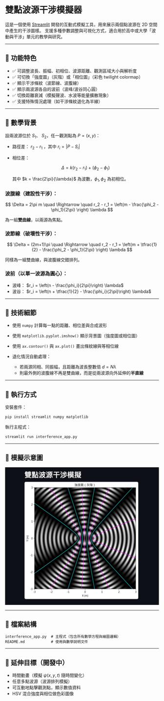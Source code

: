 # 雙點波源干涉模擬器

這是一個使用 [Streamlit](https://streamlit.io/) 開發的互動式模擬工具，用來展示兩個點波源在 2D 空間中產生的干涉圖樣。
支援多種參數調整與可視化方式，適合用於高中或大學「波動與干涉」單元的教學與研究。

---

## 🔧 功能特色

* ✅ 可調整波長、振幅、初相位、波源距離、觀測區域大小與解析度
* ✅ 可切換「強度圖」（灰階）或「相位圖」（彩色 twilight colormap）
* ✅ 顯示干涉條紋（波節線、波腹線）
* ✅ 顯示兩波源各自的波前（波峰/波谷同心圓）
* ✅ 切換距離衰減（模擬聲波、水波等能量擴散現象）
* ✅ 支援特殊情況處理（如干涉條紋退化為半線）

---

## 📐 數學背景

設兩波源位於 $S_1$、 $S_2$，任一觀測點為 $P=(x, y)$：

* 路徑差： $r_2 - r_1$ ，其中 $r_i = |P - S_i|$
* 相位差：

  $$\Delta = k(r_2 - r_1) + (\phi_2 - \phi_1)$$

  其中 $k = \frac{2\pi}{\lambda}$ 為波數，$\phi_1, \phi_2$ 為初相位。

### 波腹線（建設性干涉）：

$$
\Delta = 2\pi m \quad \Rightarrow \quad r_2 - r_1 = \left(m - \frac{\phi_2 - \phi_1}{2\pi} \right) \lambda
$$

為一組**雙曲線**，以兩源為焦點。

### 波節線（破壞性干涉）：

$$
\Delta = (2m+1)\pi \quad \Rightarrow \quad r_2 - r_1 = \left(m + \tfrac{1}{2} - \frac{\phi_2 - \phi_1}{2\pi} \right) \lambda
$$

同樣為一組雙曲線，與波腹線交錯排列。

### 波前（以單一波源為圓心）：

* 波峰： $r_i = \left(n - \frac{\phi_i}{2\pi}\right) \lambda$
* 波谷： $r_i = \left(n + \tfrac{1}{2} - \frac{\phi_i}{2\pi}\right) \lambda$

---

## 🎯 技術細節

* 使用 `numpy` 計算每一點的距離、相位差與合成波形
* 使用 `matplotlib.pyplot.imshow()` 顯示背景圖（強度圖或相位圖）
* 使用 `ax.contour()` 與 `ax.plot()` 畫出條紋線與等相位線
* 退化情況自動處理：

  * 若兩源同相、同振幅，且距離為波長整數倍 $d = N\lambda$
  * 則最外側的波腹線不再是雙曲線，而是從兩波源向外延伸的**半直線**

---

## 🚀 執行方式

安裝套件：

```bash
pip install streamlit numpy matplotlib
```

執行主程式：

```bash
streamlit run interference_app.py
```

---

## 📸 模擬示意圖

![screenshot-1.jpg](screenshot-1.jpg)

---

## 📁 檔案結構

```
interference_app.py  # 主程式（包含所有數學方程與繪圖邏輯）
README.md            # 使用與數學說明文件
```

---

## 🧠 延伸目標（開發中）

* 時間動畫（模擬 $\psi(x, y, t)$ 隨時間變化）
* 任意多點波源（波源排列模擬）
* 可互動地點擊觀測點，顯示數值資料
* HSV 混合強度與相位做色彩圖像
